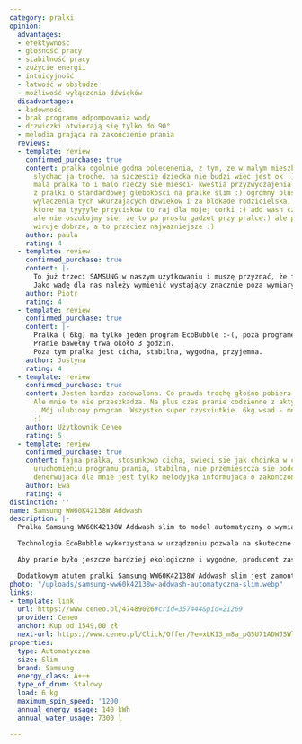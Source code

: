 ```yaml
---
category: pralki
opinion:
  advantages:
  - efektywność
  - głośność pracy
  - stabilność pracy
  - zużycie energii
  - intuicyjność
  - łatwość w obsłudze
  - możliwość wyłączenia dźwięków
  disadvantages:
  - ładowność
  - brak programu odpompowania wody
  - drzwiczki otwierają się tylko do 90°
  - melodia grająca na zakończenie prania
  reviews:
  - template: review
    confirmed_purchase: true
    content: pralka ogolnie godna polecenenia, z tym, ze w malym mieszkaniu jednak
      slychac ja troche. na szczescie dziecka nie budzi wiec jest ok :) ladownosc...
      mala pralka to i malo rzeczy sie miesci- kwestia przyzwyczajenia jak ktos przechodzi
      z pralki o standardowej glebokosci na pralke slim :) ogromny plus za mozliwosc
      wylaczenia tych wkurzajacych dzwiekow i za blokade rodzicielska, bo urzadzenie
      ktore ma tyyyyle przyciskow to raj dla mojej corki :) add wash czasem uzywany,
      ale nie oszukujmy sie, ze to po prostu gadzet przy pralce:) ale pierze dobrze,
      wiruje dobrze, a to przeciez najwazniejsze :)
    author: paula
    rating: 4
  - template: review
    confirmed_purchase: true
    content: |-
      To już trzeci SAMSUNG w naszym użytkowaniu i muszę przyznać, że faktycznie silnik inwerterowy jest cichutki, w zasadzie jedyne dźwieki jakie słychać to wpuszczana woda przez elektrozawór i melodyjka (męcząca żonę) po zakończeniu prania :)
      Jako wadę dla nas należy wymienić wystający znacznie poza wymiary bęben pralki, który przy opcji wpakowania w szafkę powoduje kłopoty z dostępem do szuflady na detergenty.
    author: Piotr
    rating: 4
  - template: review
    confirmed_purchase: true
    content: |-
      Pralka ( 6kg) ma tylko jeden program EcoBubble :-(, poza programem na bawełnę reszta programów jest na 3 kg.
      Pranie bawełny trwa około 3 godzin.
      Poza tym pralka jest cicha, stabilna, wygodna, przyjemna.
    author: Justyna
    rating: 4
  - template: review
    confirmed_purchase: true
    content: Jestem bardzo zadowolona. Co prawda trochę głośno pobiera wodę i wiruje...
      Ale mnie to nie przeszkadza. Na plus czas pranie codzienne z aktywną pianą 1.30
      . Mój ulubiony program. Wszystko super czysxiutkie. 6kg wsad - mnie wystarcza
      ;)
    author: Użytkownik Ceneo
    rating: 5
  - template: review
    confirmed_purchase: true
    content: fajna pralka, stosunkowo cicha, swieci sie jak choinka w ciemnosci po
      uruchomieniu programu prania, stabilna, nie przemieszcza sie podczas wirowania,
      denerwujaca dla mnie jest tylko melodyjka informujaca o zakonczonym praniu,
    author: Ewa
    rating: 4
distinction: ''
name: Samsung WW60K42138W Addwash
description: |-
  Pralka Samsung WW60K42138W Addwash slim to model automatyczny o wymiarach 600 x 850 x 450 mm. Urządzenie zostało wyposażone w silnik Digital Inverter, który odpowiada za cichą, energooszczędną i wydajną pracę oraz wysoką wytrzymałość. Pralkę wyposażono w szeroko otwierane drzwi, co znacznie ułatwia wkładanie i wyjmowanie ubrań z jej wnętrza. Maksymalna waga załadunku bębna wynosi 6 kg. Dzięki dodatkowym drzwiczkom zamontowanym w pralce możliwe jest dodawanie ubrań w trakcie prania, płukania lub wirowania.

  Technologia EcoBubble wykorzystana w urządzeniu pozwala na skuteczne pranie nawet w bardzo niskich temperaturach. Środek piorący w połączeniu z wodą zamienia się w pianę, która wnikając w tkaniny, skutecznie usuwa plamy. Ponadto pralka posiada funkcję Bubble Soak, która zmiękcza zabrudzenia na chwilę przed rozpoczęciem prania właściwego. Można ją uruchomić, wciskając odpowiedni przycisk na panelu sterowania.

  Aby pranie było jeszcze bardziej ekologiczne i wygodne, producent zastosował technologię Eco Drum Clean, która umożliwia utrzymanie świeżości w urządzeniu bez konieczności używania mocnych środków chemicznych. Co więcej, urządzenie samo powiadamia użytkownika o konieczności jego czyszczenia.

  Dodatkowym atutem pralki Samsung WW60K42138W Addwash slim jest zamontowany w system Smart Check, który pozwala na monitorowanie wszystkich ewentualnych uszkodzeń i błędów. System nie tylko błyskawicznie wykrywa problem, ale również podpowiada sposób jego rozwiązania. Obsługiwany jest za pomocą aplikacji na smartfona, którą można zainstalować po zakupie pralki.
photo: "/uploads/samsung-ww60k42138w-addwash-automatyczna-slim.webp"
links:
- template: link
  url: https://www.ceneo.pl/47489026#crid=357444&pid=21269
  provider: Ceneo
  anchor: Kup od 1549,00 zł
  next-url: https://www.ceneo.pl/Click/Offer/?e=xLK13_m8a_pG5U71ADWJSWlGyvc-j1b8WakxfTj76fmOspL5cfdK3TRm2xpR_ylkIeEwZvn6UPg_nckmifmm5m-u0qFMbddOIu1p5bkbbV5p6HHDF349oMZAPYB2gF-Mz-_KkiBrPw_ByJljHf2ROYKUS6BZUpyH6ZFZ_7dELXHpuBDF3NcOTtf129G6J3PmP1v_OLSPGOj_SkkjjlWJa0zDJ5sQAt_fQ_bZIYuWVCiiR3R-OJMQVA4sE4NHz4dVb8mjevFMac0pNNOCRQ7LaTl4XOYjg58M01gtWRHoFYgyqiXfwFje2hA4au4k6YUa-bmzsha0qwqlUEzCWQUN3VL8oFVXErZB0zMXrKLiZyMuMcKRkoc53Mvb1zRo2gxhn2vZ0fYQGtdNWigl3xFk18aPby40bA4BAMr0aBuFa6I2EbXWGo6ILHv-RrBJ_AcB3yS3F8XnfEA=&a=2&rc=notset
properties:
  type: Automatyczna
  size: Slim
  brand: Samsung
  energy_class: A+++
  type_of_drum: Stalowy
  load: 6 kg
  maximum_spin_speed: '1200'
  annual_energy_usage: 140 kWh
  annual_water_usage: 7300 l

---
```

